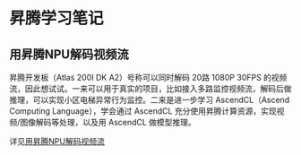 # 昇腾学习笔记

## 用昇腾NPU解码视频流

昇腾开发板（Atlas 200I DK A2）号称可以同时解码 20路 1080P 30FPS 的视频流，因此想试试。一来可以用于真实的项目，比如接入多路监控视频流，解码后做推理，可以实现小区电梯异常行为监控。二来是进一步学习 AscendCL（Ascend Computing Language），学会通过 AscendCL 充分使用昇腾计算资源，实现视频/图像解码等处理，以及用 AscendCL 做模型推理。

详见[用昇腾NPU解码视频流](/stasc/vdec)